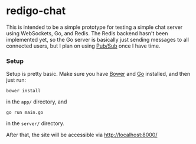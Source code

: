 # redigo-chat

This is intended to be a simple prototype for testing a simple chat server using WebSockets, Go, and Redis. The Redis backend hasn't been implemented yet, so the Go server is basically just sending messages to all connected users, but I plan on using [Pub/Sub](http://redis.io/topics/pubsub) once I have time.

### Setup

Setup is pretty basic. Make sure you have [Bower](http://bower.io/) and [Go](https://golang.org/) installed, and then just run:

`bower install`

in the `app/` directory, and

`go run main.go`

in the `server/` directory.

After that, the site will be accessible via [http://localhost:8000/](http://localhost:8000/)
